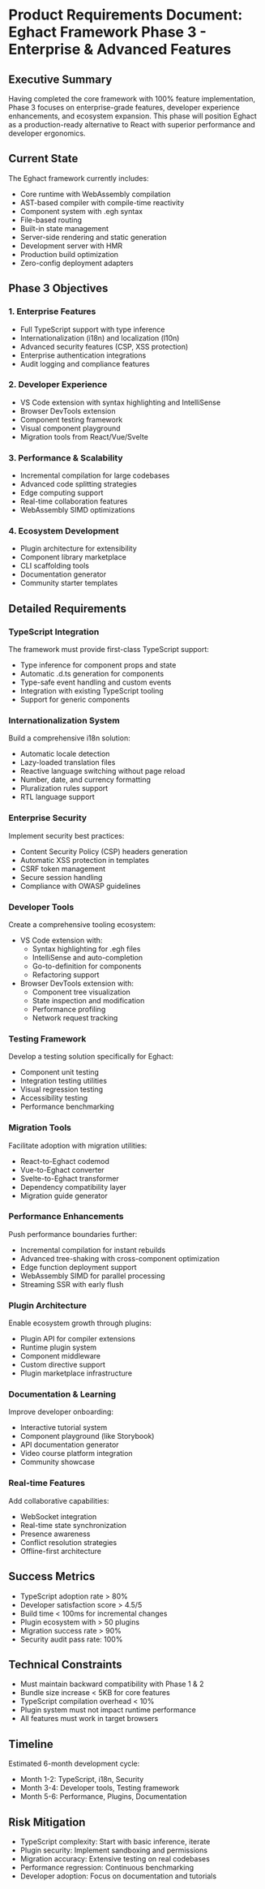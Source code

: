 # Product Requirements Document: Eghact Framework Phase 3 - Enterprise & Advanced Features

## Executive Summary

Having completed the core framework with 100% feature implementation, Phase 3 focuses on enterprise-grade features, developer experience enhancements, and ecosystem expansion. This phase will position Eghact as a production-ready alternative to React with superior performance and developer ergonomics.

## Current State

The Eghact framework currently includes:
- Core runtime with WebAssembly compilation
- AST-based compiler with compile-time reactivity
- Component system with .egh syntax
- File-based routing
- Built-in state management
- Server-side rendering and static generation
- Development server with HMR
- Production build optimization
- Zero-config deployment adapters

## Phase 3 Objectives

### 1. Enterprise Features
- Full TypeScript support with type inference
- Internationalization (i18n) and localization (l10n)
- Advanced security features (CSP, XSS protection)
- Enterprise authentication integrations
- Audit logging and compliance features

### 2. Developer Experience
- VS Code extension with syntax highlighting and IntelliSense
- Browser DevTools extension
- Component testing framework
- Visual component playground
- Migration tools from React/Vue/Svelte

### 3. Performance & Scalability
- Incremental compilation for large codebases
- Advanced code splitting strategies
- Edge computing support
- Real-time collaboration features
- WebAssembly SIMD optimizations

### 4. Ecosystem Development
- Plugin architecture for extensibility
- Component library marketplace
- CLI scaffolding tools
- Documentation generator
- Community starter templates

## Detailed Requirements

### TypeScript Integration

The framework must provide first-class TypeScript support:
- Type inference for component props and state
- Automatic .d.ts generation for components
- Type-safe event handling and custom events
- Integration with existing TypeScript tooling
- Support for generic components

### Internationalization System

Build a comprehensive i18n solution:
- Automatic locale detection
- Lazy-loaded translation files
- Reactive language switching without page reload
- Number, date, and currency formatting
- Pluralization rules support
- RTL language support

### Enterprise Security

Implement security best practices:
- Content Security Policy (CSP) headers generation
- Automatic XSS protection in templates
- CSRF token management
- Secure session handling
- Compliance with OWASP guidelines

### Developer Tools

Create a comprehensive tooling ecosystem:
- VS Code extension with:
  - Syntax highlighting for .egh files
  - IntelliSense and auto-completion
  - Go-to-definition for components
  - Refactoring support
- Browser DevTools extension with:
  - Component tree visualization
  - State inspection and modification
  - Performance profiling
  - Network request tracking

### Testing Framework

Develop a testing solution specifically for Eghact:
- Component unit testing
- Integration testing utilities
- Visual regression testing
- Accessibility testing
- Performance benchmarking

### Migration Tools

Facilitate adoption with migration utilities:
- React-to-Eghact codemod
- Vue-to-Eghact converter
- Svelte-to-Eghact transformer
- Dependency compatibility layer
- Migration guide generator

### Performance Enhancements

Push performance boundaries further:
- Incremental compilation for instant rebuilds
- Advanced tree-shaking with cross-component optimization
- Edge function deployment support
- WebAssembly SIMD for parallel processing
- Streaming SSR with early flush

### Plugin Architecture

Enable ecosystem growth through plugins:
- Plugin API for compiler extensions
- Runtime plugin system
- Component middleware
- Custom directive support
- Plugin marketplace infrastructure

### Documentation & Learning

Improve developer onboarding:
- Interactive tutorial system
- Component playground (like Storybook)
- API documentation generator
- Video course platform integration
- Community showcase

### Real-time Features

Add collaborative capabilities:
- WebSocket integration
- Real-time state synchronization
- Presence awareness
- Conflict resolution strategies
- Offline-first architecture

## Success Metrics

- TypeScript adoption rate > 80%
- Developer satisfaction score > 4.5/5
- Build time < 100ms for incremental changes
- Plugin ecosystem with > 50 plugins
- Migration success rate > 90%
- Security audit pass rate: 100%

## Technical Constraints

- Must maintain backward compatibility with Phase 1 & 2
- Bundle size increase < 5KB for core features
- TypeScript compilation overhead < 10%
- Plugin system must not impact runtime performance
- All features must work in target browsers

## Timeline

Estimated 6-month development cycle:
- Month 1-2: TypeScript, i18n, Security
- Month 3-4: Developer tools, Testing framework
- Month 5-6: Performance, Plugins, Documentation

## Risk Mitigation

- TypeScript complexity: Start with basic inference, iterate
- Plugin security: Implement sandboxing and permissions
- Migration accuracy: Extensive testing on real codebases
- Performance regression: Continuous benchmarking
- Developer adoption: Focus on documentation and tutorials